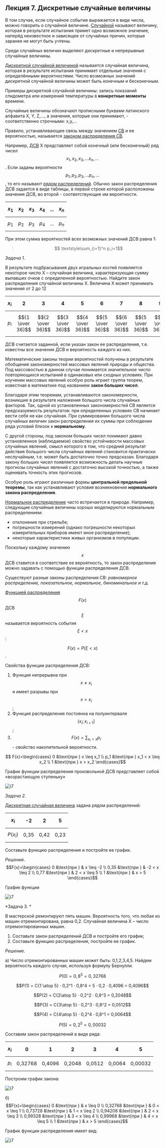 ## Лекция 7. Дискретные случайные величины

В том случае, если случайное событие выражается в виде числа, можно говорить о случайной величине. [Случайной](#случайная) называют величину, которая в результате испытания примет одно возможное значение, наперёд неизвестное и зависящее от случайных причин, которые заранее не могут быть учтены.

Среди случайных величин выделяют дискретные и непрерывные случайные величины.

[Дискретной случайной величиной](#дискретная-случайная-величина) называется случайная величина, которая в результате испытания принимает отдельные значения с определёнными вероятностями. Число возможных значений дискретной случайной величины может быть конечным и бесконечным. 

Примеры дискретной случайной величины: запись показаний спидометра или измерений температуры в **конкретные моменты** времени.

Случайные величины обозначают прописными буквами латинского алфавита X, Y, Z,..., а значения, которые они принимают, - соответственно строчными: x,y,...

Правило, устанавливающее связь между значением [СВ](#случайная) и ее вероятностью, называется [законом распределения СВ](#закон-распределения).

Например, [ДСВ](#дискретная-случайная-величина) X представляет собой конечный (или бесконечный) ряд чисел $$ x_1, x_2, x_3, ...x_n, ...$$. Если заданы вероятности $$p_1, p_2, p_3, ...p_n, ...$$, то его называют [рядом распределений](#ряд-распределений). Обычно закон распределения ДСВ задается в виде таблицы, в первой строке которой расположены значения ДСВ, во второй  - соответствующие им вероятности.

| $$x_1$$ | $$x_2$$ | $$x_3$$ | $$x_4$$ | ... | $$x_n$$ |
| ------- | ------- | ------- | ------- | --- | ------- |
| $$p_1$$ | $$p_2$$ | $$p_3$$ | $$p_4$$ | ... | $$p_n$$ |


При этом сумма вероятностей всех возможных значений ДСВ равна 1:

> $$ \textstyle\sum_{i=1}^n p_i=1$$

<a id='z1-7'></a>*Задача 1*.

В результате подбрасывания двух игральных костей появляется некоторое число X – случайная величина, характеризующая сумму выпавших очков с определенной вероятностью. Найдите закон распределения случайной величины X. Величина Х может принимать значения от 2 до 12

| $$x_i$$ | 2 | 3 | 4 | 5 | 6 | 7 | 8 | 9 | 10 | 11 | 12 |
| ------- | - | - | - | - | - | - | - | - | -- | -- | -- |
| $$p_i$$ | $${1 \over 36}$$  | $${2 \over 36}$$  | $${3 \over 36}$$  | $${4 \over 36}$$  | $${5 \over 36}$$  |  $${6 \over 36}$$ | $${5 \over 36}$$  | $${4 \over 36}$$  |  $${3 \over 36}$$  |  $${2 \over 36}$$  |  $${1 \over 36}$$  |  


ДСВ считается заданной, если указан закон ее распределения, т.е. известны все значения ДСВ и вероятность каждого из них.

Математические законы теории вероятностей получены в результате обобщения закономерностей массовых явлений природы и общества. Под массовостью в данном случае понимается значительное число повторяющихся испытаний в одинаковых или сходных условиях. При изучении массовых явлений особую роль играет группа теорем, известная в математике под названием **закон больших чисел**. 

Благодаря этим теоремам, устанавливаются закономерности, возникшие в результате наложения большого числа случайных факторов. Так, одной из установленных закономерностей СВ является предсказуемость результатов: при определенных условиях СВ начинает вести себя не как случайная. При суммировании большого числа случайных величин закон распределения их суммы при соблюдении ряда условий близок к **нормальному**. 

С другой стороны, под законом больших чисел понимают давно установленное (наблюдаемое) свойство устойчивости массовых случайных явлений, смысл которого в том, что средний результат действия большого числа случайных явлений становится практически неслучайным, т.е. может быть достаточно точно предсказан. Благодаря закону больших чисел появляется возможность делать научные прогнозы случайных явлений с достаточно высокой точностью, а также оценивать точность этих прогнозов.

Особую роль играют различные формы **центральной предельной теоремы**, так как устанавливают условия возникновения **нормального закона распределения**.

[Нормальное распределение](../../GLOSSARY.md#нормальное-распределение) часто встречается в природе. Например, следующие случайные величины хорошо моделируются нормальным распределением:

* отклонение при стрельбе;
* погрешности измерений (однако погрешности некоторых измерительных приборов имеют иное распределение);
* некоторые характеристики живых организмов в популяции.

Поскольку каждому значению $$х$$ ДСВ ставится в соответствие ее вероятность, то закон распределения можно задавать с помощью функции распределения ДСВ.

Существуют разные законы распределения СВ: *равномерное распределение, показательное, нормальное, биноминальное и т.д.*

[Функцией распределения](#функция-распределения) $$F(x)$$ ДСВ $$ξ$$ называется вероятность события $$ξ < х$$:

$$ F(x) = Р(ξ < х)$$.

Свойства функции распределения ДСВ:

1. Функция непрерывна при  $$x \not = x_i$$ и имеет разрывы при  $$х = x_i$$;
2. Функция распределения постоянна на полуинтервале $$(x_i; x_{i+1}]$$;
3. $$F(x) = \textstyle\sum_{x_i < x}p_i$$ -  свойство накопительной вероятности.

$$ F(x)=\begin{cases}
   0 &\text{при } x \leq x_1 \\
   p_1 &\text{при } x_1 < x \leq x_2 \\
   1 &\text{при } x > x_2
\end{cases}$$

График функции распределения произвольной ДСВ представляет собой «возрастающую ступеньку»

![i7](../../images/7-1.png)

*Задача 2.* 

[Дискретная случайная величина](../../GLOSSARY.md#дискретная-случайная-величина) задана рядом распределений:

| $$x_i$$ | -2  | 2 | 5 |
| ------- | --- |-|--|
|$$Р(x_i)$$|0,35|0,42|0,23|

Составьте функцию распределения и постройте ее график.

*Решение*.  $$F(x)=\begin{cases}
   0 &\text{при } & x \leq -2 \\
   0,35 &\text{при } & -2 < x \leq 2 \\
   0,77 &\text{при } & 2 < x \leq 5 \\
   1 &\text{при } & x > 5
\end{cases}$$

График функции

![i7](../../images/7-2.png)


*Задача 3. *

В мастерской ремонтируют пять машин. Вероятность того, что любая из машин отремонтирована, равна 0,2. Случайная величина Х – число отремонтированных машин. 

1. Cоставьте закон распределений ДСВ и постройте его график;
2. Cоставьте функцию распределения, постройте ее график.

*Решение*. 

а) Число отремонтированных машин может быть: 0,1,2,3,4,5. Найдем вероятность каждого случая, используя формулу Бернулли.

$$Р(0) = 0,8^5 =0,32768$$

$$Р(1) = C{1 \atop 5} · 0,2^1 · 0,8^4 = 5 · 0,2 · 0,4096 = 0,4096$$     

$$Р(2) = C{2\atop 5} · 0,2^2 · 0,8^3 = 0,2048$$

$$Р(3) = C{3\atop 5} · 0,2^3 · 0,8^2 = 0,0512$$

$$Р(4) = C{4\atop 5} · 0,2^4 · 0,8^1 = 0,0064$$

$$Р(5) = 0,2^5 = 0,00032$$

Составим закон распределений в виде ряда:

| $$x_i$$ | 0  | 1 | 2 | 3 | 4 | 5 |
| ------- | -- |---|---|---|---|---|
| $$p_i$$ |0,32768|0,4096|0,2048|0,0512|0,0064|0,00032|


Построим график закона:

![i7](../../images/7-3.png)

б) $$F(x)=\begin{cases}
   0 &\text{при } & x \leq 0 \\
   0,32768 &\text{при } & 0 < x \leq 1 \\
   0,73728 &\text{при } & 1 < x \leq 2 \\
   0,94208 &\text{при } & 2 < x \leq 3 \\
   0,99328 &\text{при } & 3 < x \leq 4 \\
   0,99968 &\text{при } & 4 < x \leq 5 \\
   1 &\text{при } & x > 5
\end{cases}$$

График функции распределения имеет вид:

![i7](../../images/7-4.png)

